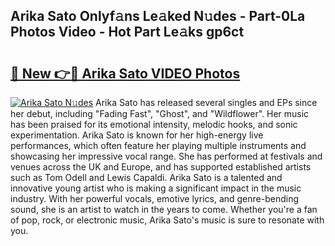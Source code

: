 ## Arika Sato Onlyf𝚊ns Le𝚊ked N𝚞des - Part-0La Photos Video - Hot Part Le𝚊ks gp6ct

# <h2><a href="http://ab75335.deff.icu/?id=Arika+Sato">🔗 New 👉🔴 Arika Sato VIDEO Photos</a></h2>

[![Arika Sato N𝚞des](https://i.imgur.com/rIISA9y.gif)](http://ab75335.deff.icu/?id=Arika+Sato)
Arika Sato has released several singles and EPs since her debut, including "Fading Fast", "Ghost", and "Wildflower". Her music has been praised for its emotional intensity, melodic hooks, and sonic experimentation. Arika Sato is known for her high-energy live performances, which often feature her playing multiple instruments and showcasing her impressive vocal range. She has performed at festivals and venues across the UK and Europe, and has supported established artists such as Tom Odell and Lewis Capaldi. Arika Sato is a talented and innovative young artist who is making a significant impact in the music industry. With her powerful vocals, emotive lyrics, and genre-bending sound, she is an artist to watch in the years to come. Whether you're a fan of pop, rock, or electronic music, Arika Sato's music is sure to resonate with you.
